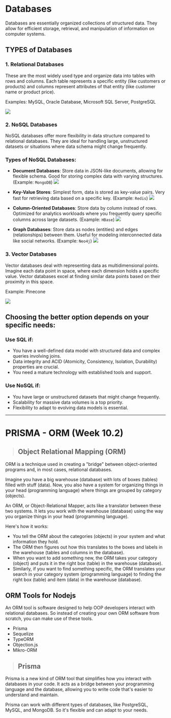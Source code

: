 
# Databases
Databases are essentially organized collections of structured data. They allow for efficient storage, retrieval, and manipulation of information on computer systems. 

## TYPES of Databases
### 1. Relational Databases
 These are the most widely used type and organize data into tables with rows and columns. Each table represents a specific entity (like customers or products) and columns represent attributes of that entity (like customer name or product price).  

 Examples: MySQL, Oracle Database, Microsoft SQL Server, PostgreSQL

 ![](https://questdb.io/img/glossary/relational-database/relational-database.webp) 

 ### 2. NoSQL Databases
 NoSQL databases offer more flexibility in data structure compared to relational databases. They are ideal for handling large, unstructured datasets or situations where data schema might change frequently.

 ### Types of NoSQL Databases:

- **Document Databases**: Store data in JSON-like documents, allowing for flexible schema. Good for storing complex data with varying structures. (Example: `MongoDB`)
![](https://kinsta.com/wp-content/uploads/2022/05/compass.png)

- **Key-Value Stores**: Simplest form, data is stored as key-value pairs. Very fast for retrieving data based on a specific key. (Example: `Redis`)
![](https://miro.medium.com/v2/resize:fit:1400/1*wmNbcyLgnA6CSvUSOfb5bw.png)

- **Column-Oriented Databases**: Store data by column instead of rows. Optimized for analytics workloads where you frequently query specific columns across large datasets. (Example: `HBase`)
![](https://www.tutorialandexample.com/wp-content/uploads/2020/01/HBase-Data-Model.png)

- **Graph Databases**: Store data as nodes (entities) and edges (relationships) between them. Useful for modeling interconnected data like social networks. (Example: `Neo4j`)
![](https://www.avolutionsoftware.com/wp-content/uploads/2018/08/Graph-Database.jpg.webp)

### 3. Vector Databases
Vector databases deal with representing data as multidimensional points. Imagine each data point in space, where each dimension holds a specific value. Vector databases excel at finding similar data points based on their proximity in this space. 

Example: Pinecone

![](https://imgs.search.brave.com/uki_3QTrfMl_PRXe9i9FBs3MffhhCFpUDZC4hoamiiM/rs:fit:860:0:0/g:ce/aHR0cHM6Ly9pbWFn/ZXMuZGF0YWNhbXAu/Y29tL2ltYWdlL3Vw/bG9hZC92MTY5NDUx/MTYyMS9pbWFnZTNf/YTU5M2VlNTdmNi5w/bmc)


## Choosing the better option depends on your specific needs:

### Use SQL if:
- You have a well-defined data model with structured data and complex queries involving joins.
- Data integrity and ACID (Atomicity, Consistency, Isolation, Durability) properties are crucial.
- You need a mature technology with established tools and support.

### Use NoSQL if:
- You have large or unstructured datasets that might change frequently.
- Scalability for massive data volumes is a top priority.
- Flexibility to adapt to evolving data models is essential.


<hr>


#  PRISMA - ORM  (Week 10.2)
 
 > ## Object Relational Mapping (ORM)
ORM is a technique used in creating a "bridge" between object-oriented programs and, in most cases, relational databases.

Imagine you have a big warehouse (database) with lots of boxes (tables) filled with stuff (data). Now, you also have a system for organizing things in your head (programming language) where things are grouped by category (objects).

An ORM, or Object-Relational Mapper, acts like a translator between these two systems. It lets you work with the warehouse (database) using the way you organize things in your head (programming language).

Here's how it works:

- You tell the ORM about the categories (objects) in your system and what information they hold.
- The ORM then figures out how this translates to the boxes and labels in the warehouse (tables and columns in the database).
- When you want to add something new, the ORM takes your category (object) and puts it in the right box (table) in the warehouse (database).
- Similarly, if you want to find something specific, the ORM translates your search in your category system (programming language) to finding the right box (table) and item (data) in the warehouse (database).

## ORM Tools for Nodejs
An ORM tool is software designed to help OOP developers interact with relational databases. So instead of creating your own ORM software from scratch, you can make use of these tools.
- Prisma
- Sequelize
- TypeORM
- Objection.js
- Mikro-ORM

> ## Prisma
Prisma is a new kind of ORM tool that simplifies how you interact with databases in your code. It acts as a bridge between your programming language and the database, allowing you to write code that's easier to understand and maintain.

Prisma can work with different types of databases, like PostgreSQL, MySQL, and MongoDB. So it's flexible and can adapt to your needs.